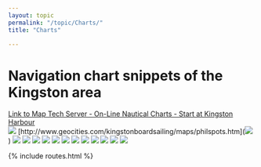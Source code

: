 ```yaml
---
layout: topic
permalink: "/topic/Charts/"
title: "Charts"

---
```


<h1>Navigation chart snippets of the Kingston area</h1>
<a href="http://mapserver.maptech.com/bp/mapserver/index.cfm?lat=44.2042515869&lon=-76.4490023743&scale=80000&zoom=50&type=0">Link to Map Tech Server - On-Line Nautical Charts - Start at Kingston Harbour</a><br>

<img src="http://k7waterfront.org/Images/Chart-KingstonHarbour2.jpg" border="0">
[http://www.geocities.com/kingstonboardsailing/maps/philspots.htm](<img src="Images/WaveSailingSpots.jpg">)
<img src="Images/Chart-GreenBay.jpg" class="chart">
<img src="http://k7waterfront.org/Images/Chart-Milton-Spectacles.jpg">
<img src="http://k7waterfront.org/Images/Chart-BrownsBay.jpg">
<img src="http://k7waterfront.org/Images/MiltonIslandDetail.jpg">
<img src="http://k7waterfront.org/Images/GardenIsland.jpg">
<img src="http://k7waterfront.org/Images/Simcoe-Horseshoe-Melville-Snake.jpg">
<img src="http://k7waterfront.org/Images/Simcoe-Horseshoe.jpg">
<img src="http://k7waterfront.org/Images/MainDuck-Yorkshire.jpg">
<img src="http://k7waterfront.org/Images/PrinyerCove.jpg">
<img src="http://k7waterfront.org/Images/BrakeyBay.jpg">
<img src="http://k7waterfront.org/Images/Chart-Confed.jpg">
<img src="http://k7waterfront.org/Images/CharityShoal.jpg">

{% include routes.html %}
